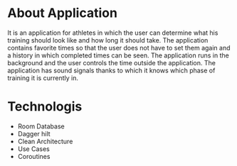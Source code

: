 # About Application
It is an application for athletes in which the user can determine what his training should look like and how long it should take. The application contains favorite times so that the user does not have to set them again and a history in which completed times can be seen. The application runs in the background and the user controls the time outside the application. The application has sound signals thanks to which it knows which phase of training it is currently in.

# Technologis
- Room Database
- Dagger hilt
- Clean Architecture
- Use Cases
- Coroutines
